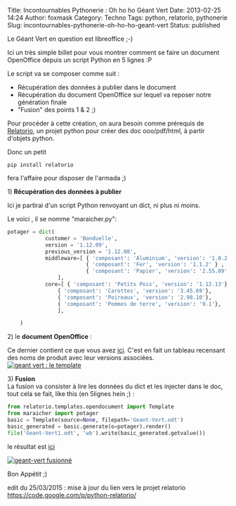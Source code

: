 Title: Incontournables Pythonerie : Oh ho ho Géant Vert
Date: 2013-02-25 14:24
Author: foxmask
Category: Techno
Tags: python, relatorio, pythonerie
Slug: incontournables-pythonerie-oh-ho-ho-geant-vert
Status: published

Le Géant Vert en question est libreoffice ;-)

Ici un très simple billet pour vous montrer comment se faire un document
OpenOffice depuis un script Python en 5 lignes :P

Le script va se composer comme suit :

-   Récupération des données à publier dans le document
-   Récupération du document OpenOffice sur lequel va reposer notre
    génération finale
-   "Fusion" des points 1 & 2 ;)

Pour procéder à cette création, on aura besoin comme prérequis de
[Relatorio](https://code.google.com/p/python-relatorio/), un projet
python pour créer des doc ooo/pdf/html, à partir d'objets python.

Donc un petit

```shell
pip install relatorio
```

fera l'affaire pour disposer de l'armada ;)

1\) **Récupération des données à publier**

Ici je partirai d'un script Python renvoyant un dict, ni plus ni moins.

Le voici , il se nomme "maraicher.py":

```python
potager = dict(
            customer = 'Bonduelle',
            version = '1.12.09',
            previous_version = '1.12.08',
            middleware=[ { 'composant': 'Aluminium', 'version': '1.0.2' },
                         { 'composant': 'Fer', 'version': '1.1.2' } ,
                         { 'composant': 'Papier', 'version': '2.55.89' },
                ],
            core=[ { 'composant': 'Petits Pois', 'version': '1.12.13'},
                { 'composant': 'Carottes', 'version': '3.45.69'},
                { 'composant': 'Poireaux', 'version': '2.98.10'},
                { 'composant': 'Pommes de terre', 'version': '9.1'},
                ],

    )
```

2\) le **document OpenOffice** :

Ce dernier contient ce que vous avez
[ici](/static/pythoneries/Geant-Vert.odt "Document OpenOffice Geant Vert").
C'est en fait un tableau recensant des noms de produit avec leur
versions associées.  
[![geant vert : le template](/static/2013/02/geant-vert.png)](/static/2013/02/geant-vert.png)


3\) **Fusion**  
La fusion va consister à lire les données du dict et les injecter dans
le doc, tout cela se fait, like this (en 5lignes hein ;) :

```python
from relatorio.templates.opendocument import Template
from maraicher import potager
basic = Template(source=None, filepath='Geant-Vert.odt')
basic_generated = basic.generate(o=potager).render()
file('Geant-Vert1.odt', 'wb').write(basic_generated.getvalue())
```

le résultat est
[ici](/static/pythoneries/Geant-Vert1.odt "Document OpenOffice Geant Vert apres fusion")

[![geant-vert fusionné](/static/2013/02/geant-vert-fusion.png)](/static/2013/02/geant-vert-fusion.png)

Bon Appétit ;)

edit du 25/03/2015 : mise à jour du lien vers le projet relatorio
https://code.google.com/p/python-relatorio/

